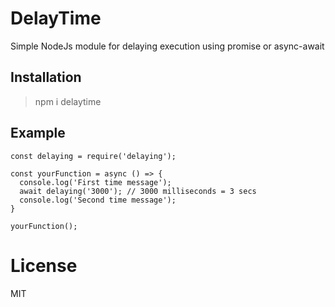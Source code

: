 # DelayTime
Simple NodeJs module for delaying execution using promise or async-await


## Installation

> npm i delaytime

## Example

    const delaying = require('delaying');
    
    const yourFunction = async () => {
      console.log('First time message');
      await delaying('3000'); // 3000 milliseconds = 3 secs
      console.log('Second time message');
    }

    yourFunction();


# License

MIT 
